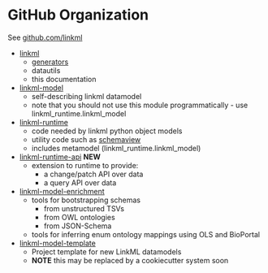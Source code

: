 # GitHub Organization

See [github.com/linkml](https://github.com/linkml)

* [linkml](https://github.com/linkml/linkml-model)
    - [generators](generators)
    - datautils
    - this documentation
* [linkml-model](https://github.com/linkml/linkml-model)
    - self-describing linkml datamodel
    - note that you should not use this module programmatically - use linkml_runtime.linkml_model
* [linkml-runtime](https://github.com/linkml/linkml-runtime)
    - code needed by linkml python object models
    - utility code such as [schemaview](developers/manipulating-schemas)
    - includes metamodel (linkml_runtime.linkml_model)
* [linkml-runtime-api](https://github.com/linkml/linkml-dataops) **NEW**
  - extension to runtime to provide:
     - a change/patch API over data
     - a query API over data
* [linkml-model-enrichment](https://github.com/linkml/linkml-model-enrichment)
    - tools for bootstrapping schemas
       - from unstructured TSVs
       - from OWL ontologies
       - from JSON-Schema
    - tools for inferring enum ontology mappings using OLS and BioPortal
* [linkml-model-template](https://github.com/linkml/linkml-model-template)
  - Project template for new LinkML datamodels
  - **NOTE** this may be replaced by a cookiecutter system soon
